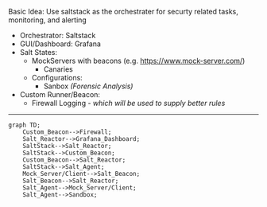 Basic Idea:
Use saltstack as the orchestrater for securty related tasks, monitoring, and alerting

- Orchestrator: Saltstack
- GUI/Dashboard: Grafana
- Salt States:
  - MockServers with beacons (e.g. https://www.mock-server.com/)
    - Canaries
  - Configurations:
    - Sanbox _(Forensic Analysis)_
- Custom Runner/Beacon:
  - Firewall Logging - _which will be used to supply better rules_

---

```mermaid
graph TD;
    Custom_Beacon-->Firewall;
    Salt_Reactor-->Grafana_Dashboard;
    SaltStack-->Salt_Reactor;
    SaltStack-->Custom_Beacon;
    Custom_Beacon-->Salt_Reactor;
    SaltStack-->Salt_Agent;
    Mock_Server/Client-->Salt_Beacon;
    Salt_Beacon-->Salt_Reactor;
    Salt_Agent-->Mock_Server/Client;
    Salt_Agent-->Sandbox;
```
 
